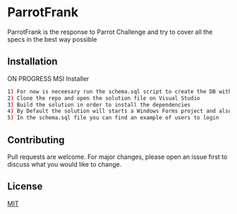 # ParrotFrank

ParrotFrank is the response to Parrot Challenge and try to cover all the specs in the best way possible

## Installation

ON PROGRESS
MSI Installer

```bash
1) For now is neceesary run the schema.sql script to create the DB with some example data
2) Clone the repo and open the solution file on Visual Studio 
3) Build the solution in order to install the dependencies 
4) By Default the solution will starts a Windows Forms project and also a Web API project
5) In the schema.sql file you can find an example of users to login 
```

## Contributing
Pull requests are welcome. For major changes, please open an issue first to discuss what you would like to change.

## License
[MIT](https://choosealicense.com/licenses/mit/)
